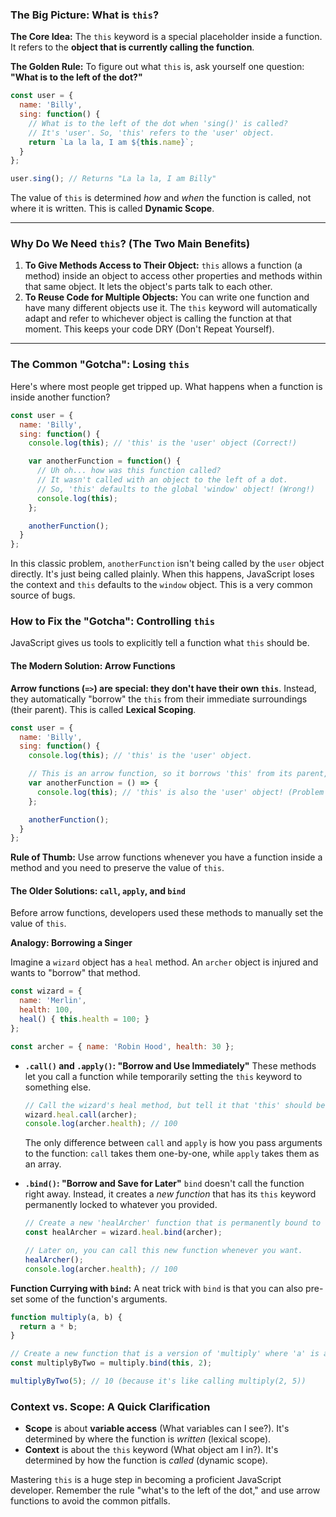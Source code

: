 ### The Big Picture: What is `this`?

**The Core Idea:** The `this` keyword is a special placeholder inside a function. It refers to the **object that is currently calling the function**.

**The Golden Rule:** To figure out what `this` is, ask yourself one question: **"What is to the left of the dot?"**

```javascript
const user = {
  name: 'Billy',
  sing: function() {
    // What is to the left of the dot when 'sing()' is called?
    // It's 'user'. So, 'this' refers to the 'user' object.
    return `La la la, I am ${this.name}`;
  }
};

user.sing(); // Returns "La la la, I am Billy"
```

The value of `this` is determined *how* and *when* the function is called, not where it is written. This is called **Dynamic Scope**.

---

### Why Do We Need `this`? (The Two Main Benefits)

1.  **To Give Methods Access to Their Object:** `this` allows a function (a method) inside an object to access other properties and methods within that same object. It lets the object's parts talk to each other.
2.  **To Reuse Code for Multiple Objects:** You can write one function and have many different objects use it. The `this` keyword will automatically adapt and refer to whichever object is calling the function at that moment. This keeps your code DRY (Don't Repeat Yourself).

---

### The Common "Gotcha": Losing `this`

Here's where most people get tripped up. What happens when a function is inside another function?

```javascript
const user = {
  name: 'Billy',
  sing: function() {
    console.log(this); // 'this' is the 'user' object (Correct!)

    var anotherFunction = function() {
      // Uh oh... how was this function called?
      // It wasn't called with an object to the left of a dot.
      // So, 'this' defaults to the global 'window' object! (Wrong!)
      console.log(this);
    };

    anotherFunction();
  }
};
```
In this classic problem, `anotherFunction` isn't being called by the `user` object directly. It's just being called plainly. When this happens, JavaScript loses the context and `this` defaults to the `window` object. This is a very common source of bugs.

### How to Fix the "Gotcha": Controlling `this`

JavaScript gives us tools to explicitly tell a function what `this` should be.

#### The Modern Solution: Arrow Functions

**Arrow functions (`=>`) are special: they don't have their own `this`**. Instead, they automatically "borrow" the `this` from their immediate surroundings (their parent). This is called **Lexical Scoping**.

```javascript
const user = {
  name: 'Billy',
  sing: function() {
    console.log(this); // 'this' is the 'user' object.

    // This is an arrow function, so it borrows 'this' from its parent, 'sing'.
    var anotherFunction = () => {
      console.log(this); // 'this' is also the 'user' object! (Problem solved!)
    };

    anotherFunction();
  }
};
```
**Rule of Thumb:** Use arrow functions whenever you have a function inside a method and you need to preserve the value of `this`.

#### The Older Solutions: `call`, `apply`, and `bind`

Before arrow functions, developers used these methods to manually set the value of `this`.

**Analogy: Borrowing a Singer**

Imagine a `wizard` object has a `heal` method. An `archer` object is injured and wants to "borrow" that method.

```javascript
const wizard = {
  name: 'Merlin',
  health: 100,
  heal() { this.health = 100; }
};

const archer = { name: 'Robin Hood', health: 30 };
```

*   **`.call()` and `.apply()`: "Borrow and Use Immediately"**
    These methods let you call a function while temporarily setting the `this` keyword to something else.

    ```javascript
    // Call the wizard's heal method, but tell it that 'this' should be the archer.
    wizard.heal.call(archer);
    console.log(archer.health); // 100
    ```
    The only difference between `call` and `apply` is how you pass arguments to the function: `call` takes them one-by-one, while `apply` takes them as an array.

*   **`.bind()`: "Borrow and Save for Later"**
    `bind` doesn't call the function right away. Instead, it creates a *new function* that has its `this` keyword permanently locked to whatever you provided.

    ```javascript
    // Create a new 'healArcher' function that is permanently bound to the archer.
    const healArcher = wizard.heal.bind(archer);

    // Later on, you can call this new function whenever you want.
    healArcher();
    console.log(archer.health); // 100
    ```

**Function Currying with `bind`:** A neat trick with `bind` is that you can also pre-set some of the function's arguments.

```javascript
function multiply(a, b) {
  return a * b;
}

// Create a new function that is a version of 'multiply' where 'a' is always 2.
const multiplyByTwo = multiply.bind(this, 2);

multiplyByTwo(5); // 10 (because it's like calling multiply(2, 5))
```

### Context vs. Scope: A Quick Clarification

*   **Scope** is about **variable access** (What variables can I see?). It's determined by where the function is *written* (lexical scope).
*   **Context** is about the `this` keyword (What object am I in?). It's determined by how the function is *called* (dynamic scope).

Mastering `this` is a huge step in becoming a proficient JavaScript developer. Remember the rule "what's to the left of the dot," and use arrow functions to avoid the common pitfalls.
